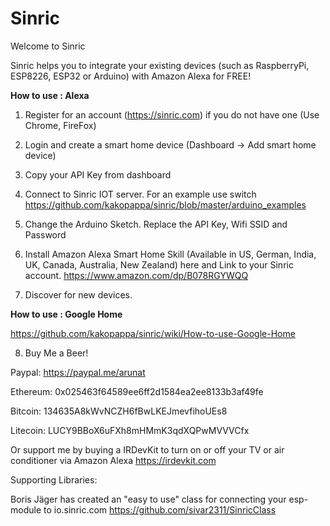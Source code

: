 # Sinric

Welcome to Sinric

Sinric helps you to integrate your existing devices (such as RaspberryPi, ESP8226, ESP32 or Arduino) with Amazon Alexa for FREE!

**How to use : Alexa**

1. Register for an account (https://sinric.com) if you do not have one (Use Chrome, FireFox)

2. Login and create a smart home device (Dashboard -> Add smart home device)

3. Copy your API Key from dashboard

4. Connect to Sinric IOT server. For an example use switch
https://github.com/kakopappa/sinric/blob/master/arduino_examples

5. Change the Arduino Sketch. Replace the API Key, Wifi SSID and Password

6. Install Amazon Alexa Smart Home Skill (Available in US, German, India, UK, Canada, Australia, New Zealand) here and Link to your Sinric account.
https://www.amazon.com/dp/B078RGYWQQ

7. Discover for new devices. 

**How to use : Google Home**

https://github.com/kakopappa/sinric/wiki/How-to-use-Google-Home

8. Buy Me a Beer!

Paypal: https://paypal.me/arunat

Ethereum: 
0x025463f64589ee6ff2d1584ea2ee8133b3af49fe

Bitcoin: 
134635A8kWvNCZH6fBwLKEJmevfihoUEs8

Litecoin: 
LUCY9BBoX6uFXh8mHMmK3qdXQPwMVVVCfx

Or support me by buying a IRDevKit to turn on or off your TV or air conditioner via Amazon Alexa
https://irdevkit.com

Supporting Libraries:

Boris Jäger has created an "easy to use" class for connecting your esp-module to io.sinric.com
https://github.com/sivar2311/SinricClass
